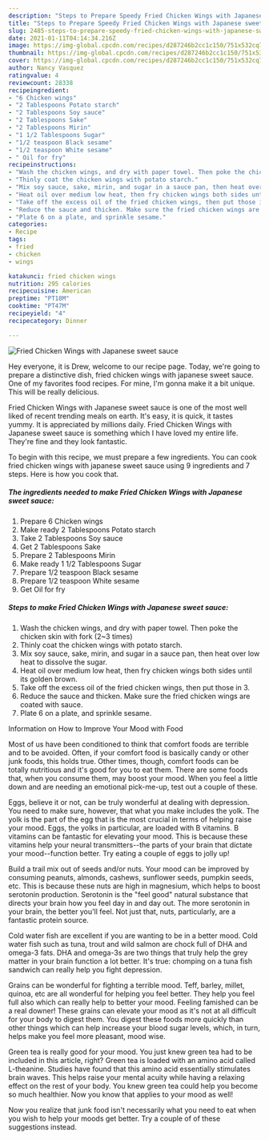 ```yaml
---
description: "Steps to Prepare Speedy Fried Chicken Wings with Japanese sweet sauce"
title: "Steps to Prepare Speedy Fried Chicken Wings with Japanese sweet sauce"
slug: 2485-steps-to-prepare-speedy-fried-chicken-wings-with-japanese-sweet-sauce
date: 2021-01-11T04:14:34.216Z
image: https://img-global.cpcdn.com/recipes/d287246b2cc1c150/751x532cq70/fried-chicken-wings-with-japanese-sweet-sauce-recipe-main-photo.jpg
thumbnail: https://img-global.cpcdn.com/recipes/d287246b2cc1c150/751x532cq70/fried-chicken-wings-with-japanese-sweet-sauce-recipe-main-photo.jpg
cover: https://img-global.cpcdn.com/recipes/d287246b2cc1c150/751x532cq70/fried-chicken-wings-with-japanese-sweet-sauce-recipe-main-photo.jpg
author: Nancy Vasquez
ratingvalue: 4
reviewcount: 28338
recipeingredient:
- "6 Chicken wings"
- "2 Tablespoons Potato starch"
- "2 Tablespoons Soy sauce"
- "2 Tablespoons Sake"
- "2 Tablespoons Mirin"
- "1 1/2 Tablespoons Sugar"
- "1/2 teaspoon Black sesame"
- "1/2 teaspoon White sesame"
- " Oil for fry"
recipeinstructions:
- "Wash the chicken wings, and dry with paper towel. Then poke the chicken skin with fork (2~3 times)"
- "Thinly coat the chicken wings with potato starch."
- "Mix soy sauce, sake, mirin, and sugar in a sauce pan, then heat over low heat to dissolve the sugar."
- "Heat oil over medium low heat, then fry chicken wings both sides until its golden brown."
- "Take off the excess oil of the fried chicken wings, then put those in 3."
- "Reduce the sauce and thicken. Make sure the fried chicken wings are coated with sauce."
- "Plate 6 on a plate, and sprinkle sesame."
categories:
- Recipe
tags:
- fried
- chicken
- wings

katakunci: fried chicken wings 
nutrition: 295 calories
recipecuisine: American
preptime: "PT18M"
cooktime: "PT47M"
recipeyield: "4"
recipecategory: Dinner

---
```



![Fried Chicken Wings with Japanese sweet sauce](https://img-global.cpcdn.com/recipes/d287246b2cc1c150/751x532cq70/fried-chicken-wings-with-japanese-sweet-sauce-recipe-main-photo.jpg)

Hey everyone, it is Drew, welcome to our recipe page. Today, we're going to prepare a distinctive dish, fried chicken wings with japanese sweet sauce. One of my favorites food recipes. For mine, I'm gonna make it a bit unique. This will be really delicious.



Fried Chicken Wings with Japanese sweet sauce is one of the most well liked of recent trending meals on earth. It's easy, it is quick, it tastes yummy. It is appreciated by millions daily. Fried Chicken Wings with Japanese sweet sauce is something which I have loved my entire life. They're fine and they look fantastic.


To begin with this recipe, we must prepare a few ingredients. You can cook fried chicken wings with japanese sweet sauce using 9 ingredients and 7 steps. Here is how you cook that.

<!--inarticleads1-->

##### The ingredients needed to make Fried Chicken Wings with Japanese sweet sauce:

1. Prepare 6 Chicken wings
1. Make ready 2 Tablespoons Potato starch
1. Take 2 Tablespoons Soy sauce
1. Get 2 Tablespoons Sake
1. Prepare 2 Tablespoons Mirin
1. Make ready 1 1/2 Tablespoons Sugar
1. Prepare 1/2 teaspoon Black sesame
1. Prepare 1/2 teaspoon White sesame
1. Get  Oil for fry




<!--inarticleads2-->

##### Steps to make Fried Chicken Wings with Japanese sweet sauce:

1. Wash the chicken wings, and dry with paper towel. Then poke the chicken skin with fork (2~3 times)
1. Thinly coat the chicken wings with potato starch.
1. Mix soy sauce, sake, mirin, and sugar in a sauce pan, then heat over low heat to dissolve the sugar.
1. Heat oil over medium low heat, then fry chicken wings both sides until its golden brown.
1. Take off the excess oil of the fried chicken wings, then put those in 3.
1. Reduce the sauce and thicken. Make sure the fried chicken wings are coated with sauce.
1. Plate 6 on a plate, and sprinkle sesame.




Information on How to Improve Your Mood with Food


Most of us have been conditioned to think that comfort foods are terrible and to be avoided. Often, if your comfort food is basically candy or other junk foods, this holds true. Other times, though, comfort foods can be totally nutritious and it's good for you to eat them. There are some foods that, when you consume them, may boost your mood. When you feel a little down and are needing an emotional pick-me-up, test out a couple of these.

Eggs, believe it or not, can be truly wonderful at dealing with depression. You need to make sure, however, that what you make includes the yolk. The yolk is the part of the egg that is the most crucial in terms of helping raise your mood. Eggs, the yolks in particular, are loaded with B vitamins. B vitamins can be fantastic for elevating your mood. This is because these vitamins help your neural transmitters--the parts of your brain that dictate your mood--function better. Try eating a couple of eggs to jolly up!

Build a trail mix out of seeds and/or nuts. Your mood can be improved by consuming peanuts, almonds, cashews, sunflower seeds, pumpkin seeds, etc. This is because these nuts are high in magnesium, which helps to boost serotonin production. Serotonin is the "feel good" natural substance that directs your brain how you feel day in and day out. The more serotonin in your brain, the better you'll feel. Not just that, nuts, particularly, are a fantastic protein source.

Cold water fish are excellent if you are wanting to be in a better mood. Cold water fish such as tuna, trout and wild salmon are chock full of DHA and omega-3 fats. DHA and omega-3s are two things that truly help the grey matter in your brain function a lot better. It's true: chomping on a tuna fish sandwich can really help you fight depression. 

Grains can be wonderful for fighting a terrible mood. Teff, barley, millet, quinoa, etc are all wonderful for helping you feel better. They help you feel full also which can really help to better your mood. Feeling famished can be a real downer! These grains can elevate your mood as it's not at all difficult for your body to digest them. You digest these foods more quickly than other things which can help increase your blood sugar levels, which, in turn, helps make you feel more pleasant, mood wise.

Green tea is really good for your mood. You just knew green tea had to be included in this article, right? Green tea is loaded with an amino acid called L-theanine. Studies have found that this amino acid essentially stimulates brain waves. This helps raise your mental acuity while having a relaxing effect on the rest of your body. You knew green tea could help you become so much healthier. Now you know that applies to your mood as well!

Now you realize that junk food isn't necessarily what you need to eat when you wish to help your moods get better. Try  a  couple of  of  these  suggestions  instead.

